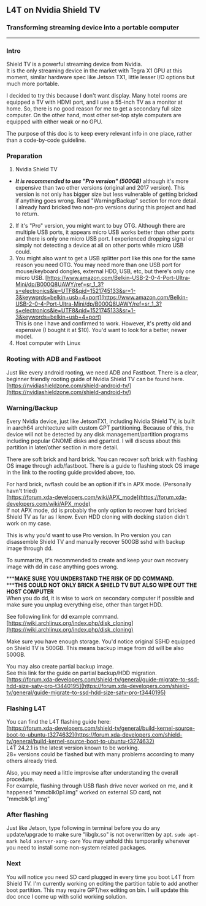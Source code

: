 ## L4T on Nvidia Shield TV
### Transforming streaming device into a portable computer

---
### Intro
Shield TV is a powerful streaming device from Nvidia.  
It is the only streaming device in the market with Tegra X1 GPU at this moment, similar hardware spec like Jetson TX1, little lesser I/O options but much more portable. 

I decided to try this because I don't want display.
Many hotel rooms are equipped a TV with HDMI port, and I use a 55-inch TV as a monitor at home. So, there is no good reason for me to get a secondary full size computer.
On the other hand, most other set-top style computers are equipped with either weak or no GPU.

The purpose of this doc is to keep every relevant info in one place, rather than a code-by-code guideline.

### Preparation
1. Nvidia Shield TV
 - ***It is recommended to use "Pro version" (500GB)*** although it's more expensive than two other versions (original and 2017 version). This version is not only has bigger size but less vulnerable of getting bricked if anything goes wrong. Read "Warning/Backup" section for more detail.
 I already hard bricked two non-pro versions during this project and had to return.
2. If it's "Pro" version, you might want to buy OTG. Although there are multiple USB ports, it appears micro USB works better than other ports and there is only one micro USB port. I experienced dropping signal or simply not detecting a device at all on other ports while micro USB could.
3. You might also want to get a USB splitter port like this one for the same reason you need OTG. You may need more than one USB port for mouse/keyboard dongles, external HDD, USB, etc, but there's only one micro USB.
[https://www.amazon.com/Belkin-USB-2-0-4-Port-Ultra-Mini/dp/B000Q8UAWY/ref=sr_1_3?s=electronics&ie=UTF8&qid=1521745133&sr=1-3&keywords=belkin+usb+4+port](https://www.amazon.com/Belkin-USB-2-0-4-Port-Ultra-Mini/dp/B000Q8UAWY/ref=sr_1_3?s=electronics&ie=UTF8&qid=1521745133&sr=1-3&keywords=belkin+usb+4+port)  
This is one I have and confirmed to work. However, it's pretty old and expensive (I bought it at $10). You'd want to look for a better, newer model.
4. Host computer with Linux

### Rooting with ADB and Fastboot
Just like every android rooting, we need ADB and Fastboot.
There is a clear, beginner friendly rooting guide of Nvidia Shield TV can be found here.
[https://nvidiashieldzone.com/shield-android-tv/](https://nvidiashieldzone.com/shield-android-tv/)

### Warning/Backup
Every Nvidia device, just like JetsonTX1, including Nvidia Shield TV, is built in aarch64 architecture with custom GPT partitioning. Because of this, the device will not be detected by any disk management/partition programs including popular GNOME disks and gparted. I will discuss about this partition in later/other section in more detail.

There are soft brick and hard brick.
You can recover soft brick with flashing OS image through adb/fastboot. There is a guide to flashing stock OS image in the link to the rooting guide provided above, too.

For hard brick, nvflash could be an option if it's in APX mode. (Personally havn't tried)  
[https://forum.xda-developers.com/wiki/APX_mode](https://forum.xda-developers.com/wiki/APX_mode)  
If not APX mode, dd is probably the only option to recover hard bricked Shield TV as far as I know. Even HDD cloning with docking station didn't work on my case.

This is why you'd want to use Pro version. In Pro version you can disassemble Shield TV and manually recover 500GB sshd with backup image through dd.

To summarize, it's recommended to create and keep your own recovery image with dd in case anything goes wrong.

*****MAKE SURE YOU UNDERSTAND THE RISK OF DD COMMAND.**  
*****THIS COULD NOT ONLY BRICK A SHIELD TV BUT ALSO WIPE OUT THE HOST COMPUTER**  
When you do dd, it is wise to work on secondary computer if possible and make sure you unplug everything else, other than target HDD.  

See following link for dd example command.  
[https://wiki.archlinux.org/index.php/disk_cloning](https://wiki.archlinux.org/index.php/disk_cloning)  

Make sure you have enough storage.
You'd notice original SSHD equipped on Shield TV is 500GB.
This means backup image from dd will be also 500GB.

You may also create partial backup image.  
See this link for the guide on partial backup/HDD migration.  
[https://forum.xda-developers.com/shield-tv/general/guide-migrate-to-ssd-hdd-size-satv-pro-t3440195](https://forum.xda-developers.com/shield-tv/general/guide-migrate-to-ssd-hdd-size-satv-pro-t3440195)

### Flashing L4T
You can find the L4T flashing guide here:  
[https://forum.xda-developers.com/shield-tv/general/build-kernel-source-boot-to-ubuntu-t3274632](https://forum.xda-developers.com/shield-tv/general/build-kernel-source-boot-to-ubuntu-t3274632)  
L4T 24.2.1 is the latest version known to be working.  
28+ versions could be flashed but with many problems according to many others already tried.

Also, you may need a little improvise after understanding the overall procedure.  
For example, flashing through USB flash drive never worked on me, and it happened "mmcblk0p1.img" worked on external SD card, not "mmcblk1p1.img"

### After flashing
Just like Jetson, type following in terminal before you do any update/upgrade to make sure "libglx.so" is not overwritten by apt.
`sudo apt-mark hold xserver-xorg-core`
You may unhold this temporarily whenever you need to install some non-system related packages.

### Next
You will notice you need SD card plugged in every time you boot L4T from Shield TV. I'm currently working on editing the partition table to add another boot partition. This may require GPT/hex editing on bin. I will update this doc once I come up with solid working solution.
